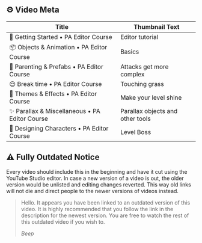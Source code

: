 ## ⚙ Video Meta
| Title                                              | Thumbnail Text                    |
|----------------------------------------------------|-----------------------------------|
| 👋 Getting Started • PA Editor Course              | Editor tutorial                   |
| 📦 Objects & Animation • PA Editor Course          | Basics                            |
| 🛅 Parenting & Prefabs • PA Editor Course          | Attacks get more complex          |
| 😌 Break time • PA Editor Course                   | Touching grass                    |
| 🎨 Themes & Effects • PA Editor Course             | Make your level shine             |
| ✨ Parallax & Miscellaneous • PA Editor Course     | Parallax objects and other tools  |
| 🥸 Designing Characters • PA Editor Course         | Level Boss                        |

## ⚠ Fully Outdated Notice
Every video should include this in the beginning and have it cut using the YouTube Studio editor.
In case a new version of a video is out, the older version would be unlisted and editing changes reverted.
This way old links will not die and direct people to the newer versions of videos instead.

> Hello. It appears you have been linked to an outdated version of this video. It is highly recommended that you follow the link in the description for the newest version. You are free to watch the rest of this outdated video if you wish to.
> 
> _Beep_
